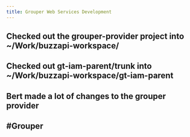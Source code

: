 ```yaml
---
title: Grouper Web Services Development
---
```


## Checked out the grouper-provider project into ~/Work/buzzapi-workspace/  

## Checked out gt-iam-parent/trunk into ~/Work/buzzapi-workspace/gt-iam-parent
## Bert made a lot of changes to the grouper provider
## #Grouper
